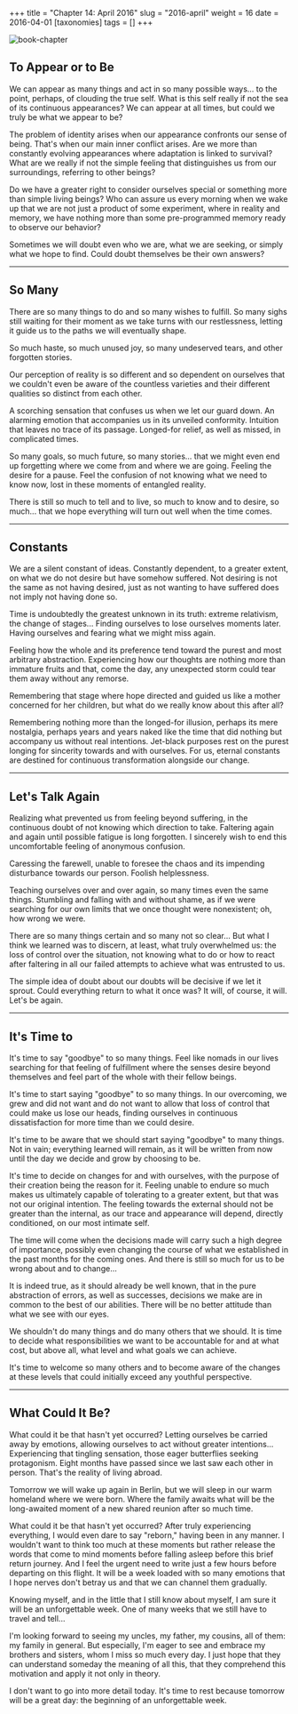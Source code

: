 +++
title = "Chapter 14: April 2016"
slug = "2016-april"
weight = 16
date = 2016-04-01
[taxonomies]
tags = []
+++

![book-chapter](/images/books/oeur/14.jpg)

## To Appear or to Be

We can appear as many things and act in so many possible ways... to the point, perhaps, of clouding the true self. What is this self really if not the sea of its continuous appearances? We can appear at all times, but could we truly be what we appear to be?

The problem of identity arises when our appearance confronts our sense of being. That's when our main inner conflict arises. Are we more than constantly evolving appearances where adaptation is linked to survival? What are we really if not the simple feeling that distinguishes us from our surroundings, referring to other beings?

Do we have a greater right to consider ourselves special or something more than simple living beings? Who can assure us every morning when we wake up that we are not just a product of some experiment, where in reality and memory, we have nothing more than some pre-programmed memory ready to observe our behavior?

Sometimes we will doubt even who we are, what we are seeking, or simply what we hope to find. Could doubt themselves be their own answers?

--- 

## So Many

There are so many things to do and so many wishes to fulfill. So many sighs still waiting for their moment as we take turns with our restlessness, letting it guide us to the paths we will eventually shape.

So much haste, so much unused joy, so many undeserved tears, and other forgotten stories.

Our perception of reality is so different and so dependent on ourselves that we couldn't even be aware of the countless varieties and their different qualities so distinct from each other.

A scorching sensation that confuses us when we let our guard down. An alarming emotion that accompanies us in its unveiled conformity. Intuition that leaves no trace of its passage. Longed-for relief, as well as missed, in complicated times.

So many goals, so much future, so many stories... that we might even end up forgetting where we come from and where we are going. Feeling the desire for a pause. Feel the confusion of not knowing what we need to know now, lost in these moments of entangled reality.

There is still so much to tell and to live, so much to know and to desire, so much... that we hope everything will turn out well when the time comes.

---

## Constants

We are a silent constant of ideas. Constantly dependent, to a greater extent, on what we do not desire but have somehow suffered. Not desiring is not the same as not having desired, just as not wanting to have suffered does not imply not having done so.

Time is undoubtedly the greatest unknown in its truth: extreme relativism, the change of stages... Finding ourselves to lose ourselves moments later. Having ourselves and fearing what we might miss again.

Feeling how the whole and its preference tend toward the purest and most arbitrary abstraction. Experiencing how our thoughts are nothing more than immature fruits and that, come the day, any unexpected storm could tear them away without any remorse.

Remembering that stage where hope directed and guided us like a mother concerned for her children, but what do we really know about this after all?

Remembering nothing more than the longed-for illusion, perhaps its mere nostalgia, perhaps years and years naked like the time that did nothing but accompany us without real intentions. Jet-black purposes rest on the purest longing for sincerity towards and with ourselves. For us, eternal constants are destined for continuous transformation alongside our change.

---

## Let's Talk Again

Realizing what prevented us from feeling beyond suffering, in the continuous doubt of not knowing which direction to take. Faltering again and again until possible fatigue is long forgotten. I sincerely wish to end this uncomfortable feeling of anonymous confusion.

Caressing the farewell, unable to foresee the chaos and its impending disturbance towards our person. Foolish helplessness.

Teaching ourselves over and over again, so many times even the same things. Stumbling and falling with and without shame, as if we were searching for our own limits that we once thought were nonexistent; oh, how wrong we were.

There are so many things certain and so many not so clear... But what I think we learned was to discern, at least, what truly overwhelmed us: the loss of control over the situation, not knowing what to do or how to react after faltering in all our failed attempts to achieve what was entrusted to us.

The simple idea of doubt about our doubts will be decisive if we let it sprout. Could everything return to what it once was? It will, of course, it will. Let's be again.

---

## It's Time to

It's time to say "goodbye" to so many things. Feel like nomads in our lives searching for that feeling of fulfillment where the senses desire beyond themselves and feel part of the whole with their fellow beings.

It's time to start saying "goodbye" to so many things. In our overcoming, we grew and did not want and do not want to allow that loss of control that could make us lose our heads, finding ourselves in continuous dissatisfaction for more time than we could desire.

It's time to be aware that we should start saying "goodbye" to many things. Not in vain; everything learned will remain, as it will be written from now until the day we decide and grow by choosing to be.

It's time to decide on changes for and with ourselves, with the purpose of their creation being the reason for it. Feeling unable to endure so much makes us ultimately capable of tolerating to a greater extent, but that was not our original intention. The feeling towards the external should not be greater than the internal, as our trace and appearance will depend, directly conditioned, on our most intimate self.

The time will come when the decisions made will carry such a high degree of importance, possibly even changing the course of what we established in the past months for the coming ones. And there is still so much for us to be wrong about and to change...

It is indeed true, as it should already be well known, that in the pure abstraction of errors, as well as successes, decisions we make are in common to the best of our abilities. There will be no better attitude than what we see with our eyes.

We shouldn't do many things and do many others that we should. It is time to decide what responsibilities we want to be accountable for and at what cost, but above all, what level and what goals we can achieve.

It's time to welcome so many others and to become aware of the changes at these levels that could initially exceed any youthful perspective.

---

## What Could It Be?

What could it be that hasn't yet occurred? Letting ourselves be carried away by emotions, allowing ourselves to act without greater intentions... Experiencing that tingling sensation, those eager butterflies seeking protagonism. Eight months have passed since we last saw each other in person. That's the reality of living abroad.

Tomorrow we will wake up again in Berlin, but we will sleep in our warm homeland where we were born. Where the family awaits what will be the long-awaited moment of a new shared reunion after so much time.

What could it be that hasn't yet occurred? After truly experiencing everything, I would even dare to say "reborn," having been in any manner. I wouldn't want to think too much at these moments but rather release the words that come to mind moments before falling asleep before this brief return journey. And I feel the urgent need to write just a few hours before departing on this flight. It will be a week loaded with so many emotions that I hope nerves don't betray us and that we can channel them gradually.

Knowing myself, and in the little that I still know about myself, I am sure it will be an unforgettable week. One of many weeks that we still have to travel and tell...

I'm looking forward to seeing my uncles, my father, my cousins, all of them: my family in general. But especially, I'm eager to see and embrace my brothers and sisters, whom I miss so much every day. I just hope that they can understand someday the meaning of all this, that they comprehend this motivation and apply it not only in theory.

I don't want to go into more detail today. It's time to rest because tomorrow will be a great day: the beginning of an unforgettable week.
